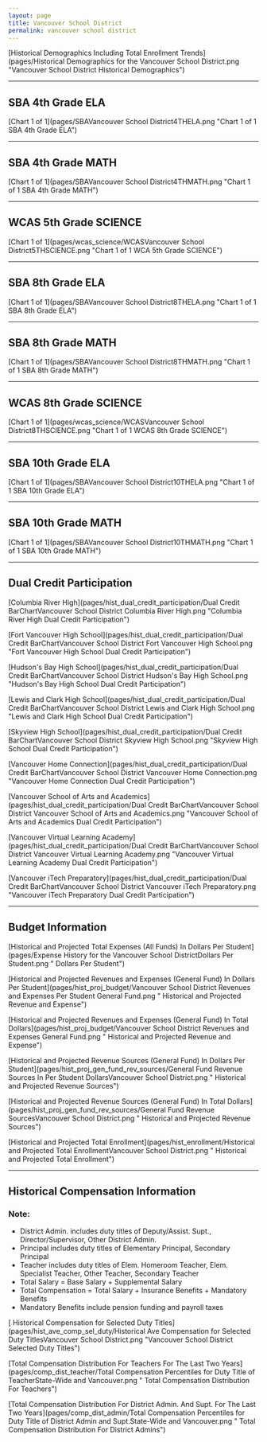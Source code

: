 ```yaml
---
layout: page
title: Vancouver School District
permalink: vancouver school district
---
```



[Historical Demographics Including Total Enrollment Trends](pages/Historical Demographics for the Vancouver School District.png "Vancouver School District Historical Demographics")

___

## SBA 4th Grade ELA

[Chart 1 of 1](pages/SBAVancouver School District4THELA.png "Chart 1 of 1 SBA 4th Grade ELA")


___

## SBA 4th Grade MATH

[Chart 1 of 1](pages/SBAVancouver School District4THMATH.png "Chart 1 of 1 SBA 4th Grade MATH")


___

## WCAS 5th Grade SCIENCE

[Chart 1 of 1](pages/wcas_science/WCASVancouver School District5THSCIENCE.png "Chart 1 of 1 WCA 5th Grade SCIENCE")


___

## SBA 8th Grade ELA

[Chart 1 of 1](pages/SBAVancouver School District8THELA.png "Chart 1 of 1 SBA 8th Grade ELA")


___

## SBA 8th Grade MATH

[Chart 1 of 1](pages/SBAVancouver School District8THMATH.png "Chart 1 of 1 SBA 8th Grade MATH")


___

## WCAS 8th Grade SCIENCE

[Chart 1 of 1](pages/wcas_science/WCASVancouver School District8THSCIENCE.png "Chart 1 of 1 WCAS 8th Grade SCIENCE")


___

## SBA 10th Grade ELA

[Chart 1 of 1](pages/SBAVancouver School District10THELA.png "Chart 1 of 1 SBA 10th Grade ELA")


___

## SBA 10th Grade MATH

[Chart 1 of 1](pages/SBAVancouver School District10THMATH.png "Chart 1 of 1 SBA 10th Grade MATH")


___

## Dual Credit Participation

[Columbia River High](pages/hist_dual_credit_participation/Dual Credit BarChartVancouver School District Columbia River High.png "Columbia River High Dual Credit Participation")

[Fort Vancouver High School](pages/hist_dual_credit_participation/Dual Credit BarChartVancouver School District Fort Vancouver High School.png "Fort Vancouver High School Dual Credit Participation")

[Hudson's Bay High School](pages/hist_dual_credit_participation/Dual Credit BarChartVancouver School District Hudson's Bay High School.png "Hudson's Bay High School Dual Credit Participation")

[Lewis and Clark High School](pages/hist_dual_credit_participation/Dual Credit BarChartVancouver School District Lewis and Clark High School.png "Lewis and Clark High School Dual Credit Participation")

[Skyview High School](pages/hist_dual_credit_participation/Dual Credit BarChartVancouver School District Skyview High School.png "Skyview High School Dual Credit Participation")

[Vancouver Home Connection](pages/hist_dual_credit_participation/Dual Credit BarChartVancouver School District Vancouver Home Connection.png "Vancouver Home Connection Dual Credit Participation")

[Vancouver School of Arts and Academics](pages/hist_dual_credit_participation/Dual Credit BarChartVancouver School District Vancouver School of Arts and Academics.png "Vancouver School of Arts and Academics Dual Credit Participation")

[Vancouver Virtual Learning Academy](pages/hist_dual_credit_participation/Dual Credit BarChartVancouver School District Vancouver Virtual Learning Academy.png "Vancouver Virtual Learning Academy Dual Credit Participation")

[Vancouver iTech Preparatory](pages/hist_dual_credit_participation/Dual Credit BarChartVancouver School District Vancouver iTech Preparatory.png "Vancouver iTech Preparatory Dual Credit Participation")


___

## Budget Information

[Historical and Projected Total Expenses (All Funds) In Dollars Per Student](pages/Expense History for the Vancouver School DistrictDollars Per Student.png " Dollars Per Student")

[Historical and Projected Revenues and Expenses (General Fund) In Dollars Per Student](pages/hist_proj_budget/Vancouver School District Revenues and Expenses Per Student General Fund.png " Historical and Projected Revenue and Expense")

[Historical and Projected Revenues and Expenses (General Fund) In Total Dollars](pages/hist_proj_budget/Vancouver School District Revenues and Expenses General Fund.png " Historical and Projected Revenue and Expense")

[Historical and Projected Revenue Sources (General Fund) In Dollars Per Student](pages/hist_proj_gen_fund_rev_sources/General Fund Revenue Sources In Per Student DollarsVancouver School District.png " Historical and Projected Revenue Sources")

[Historical and Projected Revenue Sources (General Fund) In Total Dollars](pages/hist_proj_gen_fund_rev_sources/General Fund Revenue SourcesVancouver School District.png " Historical and Projected Revenue Sources")

[Historical and Projected Total Enrollment](pages/hist_enrollment/Historical and Projected Total EnrollmentVancouver School District.png " Historical and Projected Total Enrollment")


___

## Historical Compensation Information
### Note:
- District Admin. includes duty titles of Deputy/Assist. Supt., Director/Supervisor, Other District Admin.
- Principal includes duty titles of Elementary Principal, Secondary Principal
- Teacher includes duty titles of Elem. Homeroom Teacher, Elem. Specialist Teacher, Other Teacher, Secondary Teacher
- Total Salary = Base Salary + Supplemental Salary
- Total Compensation = Total Salary + Insurance Benefits + Mandatory Benefits
- Mandatory Benefits include pension funding and payroll taxes

[ Historical Compensation for Selected Duty Titles](pages/hist_ave_comp_sel_duty/Historical Ave Compensation for Selected Duty TitlesVancouver School District.png "Vancouver School District Selected Duty Titles")

[Total Compensation Distribution For Teachers For The Last Two Years](pages/comp_dist_teacher/Total Compensation Percentiles for Duty Title of TeacherState-Wide and Vancouver.png " Total Compensation Distribution For Teachers")

[Total Compensation Distribution For District Admin. And Supt. For The Last Two Years](pages/comp_dist_admin/Total Compensation Percentiles for Duty Title of District Admin and Supt.State-Wide and Vancouver.png " Total Compensation Distribution For District Admins")

